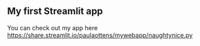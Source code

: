 ## My first Streamlit app

You can check out my app here https://share.streamlit.io/paulaottens/mywebapp/naughtynice.py
